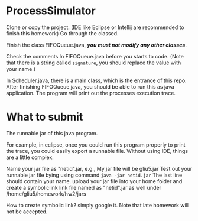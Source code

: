 # ProcessSimulator

Clone or copy the project.
(IDE like Eclipse or Intellij are recommended to finish this homework)
Go through the classed.

Finish the class FIFOQueue.java, ***you must not modify any other classes***.

Check the comments In FIFOQueue.java before you starts to code.
(Note that there is a string called `signature`, you should replace the value with your name.)

In Scheduler.java, there is a main class, which is the entrance of this repo.
After finishing FIFOQueue.java, you should be able to run this as java application.
The program will print out the processes execution trace.

# What to submit

The runnable jar of this java program.

For example, in eclipse, once you could run this program properly to print the trace, you could easily export a runnable file.
Without using IDE, things are a little complex.

Name your jar file as "netid".jar, e.g., My jar file will be gliu5.jar
Test out your runnable jar file bying using command `java -jar netid.jar`
The last line should contain your name.
upload your jar file into your home folder and create a symboliclink link file named as "netid".jar as well under /home/gliu5/homework/hw2/jars

How to create symbolic link? simply google it.
Note that late homework will not be accepted.


